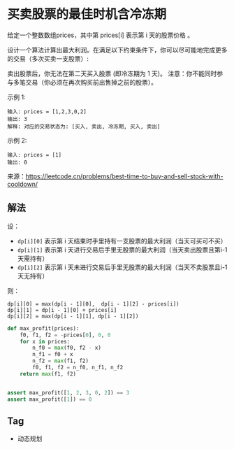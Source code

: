# 买卖股票的最佳时机含冷冻期
给定一个整数数组prices，其中第  prices[i] 表示第 i 天的股票价格 。

设计一个算法计算出最大利润。在满足以下约束条件下，你可以尽可能地完成更多的交易（多次买卖一支股票）:

卖出股票后，你无法在第二天买入股票 (即冷冻期为 1 天)。
注意：你不能同时参与多笔交易（你必须在再次购买前出售掉之前的股票）。

示例 1:
```
输入: prices = [1,2,3,0,2]
输出: 3
解释: 对应的交易状态为: [买入, 卖出, 冷冻期, 买入, 卖出]
```

示例 2:
```
输入: prices = [1]
输出: 0
```

来源：https://leetcode.cn/problems/best-time-to-buy-and-sell-stock-with-cooldown/

## 解法
设：
- `dp[i][0]` 表示第 i 天结束时手里持有一支股票的最大利润（当天可买可不买）
- `dp[i][1]` 表示第 i 天进行交易后手里无股票的最大利润（当天卖出股票且第i-1天需持有）
- `dp[i][2]` 表示第 i 天未进行交易后手里无股票的最大利润（当天不卖股票且i-1天无持有）

则：
```
dp[i][0] = max(dp[i - 1][0],  dp[i - 1][2] - prices[i])
dp[i][1] = dp[i - 1][0] + prices[i]
dp[i][2] = max(dp[i - 1][1], dp[i - 1][2])
```
```python
def max_profit(prices):
    f0, f1, f2 = -prices[0], 0, 0
    for x in prices:
        n_f0 = max(f0, f2 - x)
        n_f1 = f0 + x
        n_f2 = max(f1, f2)
        f0, f1, f2 = n_f0, n_f1, n_f2
    return max(f1, f2)


assert max_profit([1, 2, 3, 0, 2]) == 3
assert max_profit([1]) == 0
```

## Tag
- 动态规划
